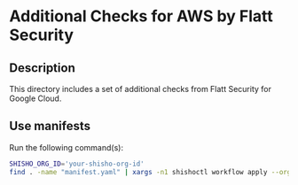 # Additional Checks for AWS by Flatt Security

## Description

This directory includes a set of additional checks from Flatt Security for Google Cloud.

## Use manifests

Run the following command(s):

```bash
SHISHO_ORG_ID='your-shisho-org-id'
find . -name "manifest.yaml" | xargs -n1 shishoctl workflow apply --org $SHISHO_ORG_ID -f
```
